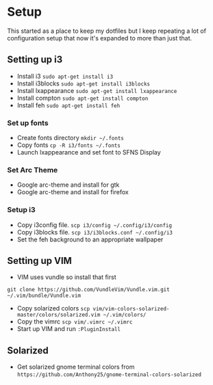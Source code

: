 # Setup
This started as a place to keep my dotfiles but I keep repeating a lot of configuration setup that now it's expanded to more than just that.

## Setting up i3
* Install i3 `sudo apt-get install i3`
* Install i3blocks `sudo apt-get install i3blocks`
* Install lxappearance `sudo apt-get install lxappearance`
* Install compton `sudo apt-get install compton`
* Install feh `sudo apt-get install feh`
### Set up fonts
* Create fonts directory `mkdir ~/.fonts`
* Copy fonts `cp -R i3/fonts ~/.fonts`
* Launch lxappearance and set font to SFNS Display
### Set Arc Theme
* Google arc-theme and install for gtk
* Google arc-theme and install for firefox

### Setup i3
* Copy i3config file. `scp i3/config ~/.config/i3/config`
* Copy i3blocks file. `scp i3/i3blocks.conf ~/.config/i3`
* Set the feh background to an appropriate wallpaper

## Setting up VIM
* VIM uses vundle so install that first 
```
git clone https://github.com/VundleVim/Vundle.vim.git ~/.vim/bundle/Vundle.vim
```
* Copy solarized colors `scp vim/vim-colors-solarized-master/colors/solarized.vim ~/.vim/colors/`
* Copy the vimrc `scp vim/.vimrc ~/.vimrc`
* Start up VIM and run `:PluginInstall`


## Solarized
* Get solarized gnome terminal colors from `https://github.com/Anthony25/gnome-terminal-colors-solarized`
